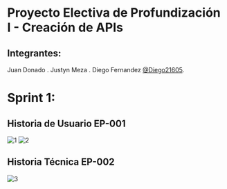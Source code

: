 # Proyecto Electiva de Profundización I - Creación de APIs

## Integrantes:
 Juan Donado [](https://github.com/).
 Justyn Meza [](https://github.com/).
 Diego Fernandez [@Diego21605](https://github.com/Diego21605).
 
 # Sprint 1:
 
 ## Historia de Usuario EP-001 
 
 ![1](https://drive.google.com/file/d/1ppn3h-By99dpnxlWpm5RRRfAEkC8U_wE/view?usp=sharing)
  ![2](https://drive.google.com/file/d/18dhZ-n1VnEzHlD-h77-n_RT3DhJ28WNA/view?usp=sharing)
  
  ## Historia Técnica EP-002 

![3](https://drive.google.com/file/d/1v_-vP0S_5gQ_tQhfX0I8P8KnNSzPy6lg/view?usp=sharing)
